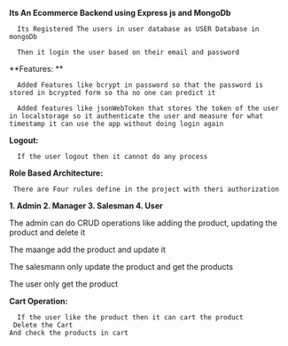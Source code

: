 **Its An Ecommerce Backend using Express js and MongoDb**

      Its Registered The users in user database as USER Database in mongoDb

      Then it login the user based on their email and password 

**Features: **

      Added Features like bcrypt in password so that the password is stored in bcrypted form so tha no one can predict it

      Added features like jsonWebToken that stores the token of the user in localstorage so it authenticate the user and measure for what timestamp it can use the app without doing login again

**Logout:**

      If the user logout then it cannot do any process 


**Role Based Architecture:**

     There are Four rules define in the project with theri authorization

**1. Admin
2. Manager
3. Salesman
4. User**


The admin can do CRUD operations like adding the product, updating the product and delete it 

The maange add the product and update it

The salesmann only update the product and get the products

The user only get the product


**Cart Operation:**

      If the user like the product then it can cart the product
     Delete the Cart 
    And check the products in cart


